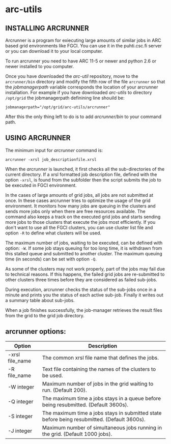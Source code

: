 # arc-utils

## INSTALLING ARCRUNNER

Arcrunner is a program for exiecuting large amounts of similar jobs in ARC based grid environments like FGCI. You can use it in the puhti.csc.fi server or 
you can download it to your local computer. 

To run arcrunner you need to have ARC 11-5 or newer and python 2.6 or newer installed to you computer.

Once you have downloaded the _arc-util_  repository, move to the `arcrunner/bin` directory
and modify the fifth row of the file `arcrunner` so that the _jobmanagerpath_ variable
corresponds the location of your arcrunner installation. For example if you have 
downloaded _arc-utils_ to directory `/opt/grid` the jobmanagerpath definining line shouild be:

```
jobmanagerpath="/opt/grid/arc-utils/arcrunner"
```

After this the only thing left to do is to add _arcrunner/bin_ to your command path.


## USING ARCRUNNER

The minimum input for _arcrunner_ command is:

```
arcrunner -xrsl job_descriptionfile.xrsl
```

When the _arcrunner_ is launched, it first checks all the sub-directories of 
the current directory. If a xrsl formatted job description file, defined with 
the option `-xrsl`, is found from the subfolder then the script submits the
job to be executed in FGCI environment.

In the cases of large amounts of grid jobs, all jobs are not submitted at once.
In these cases arcrunner tries to optimize the usage of the grid environment. 
It monitors how many jobs are queuing in the clusters and sends more jobs only
when there are free resources available. The command also keeps a track on the 
executed grid jobs and starts sending more jobs to those clusters that execute 
the jobs most efficiently. If you don't want to use all the FGCI clusters, 
you can use cluster list file and option `-R` to define what clusters will be used.

The maximum number of jobs, waiting to be executed, can be defined with option: `-W`. 
If some job stays queuing for too long time, it is withdrawn from this stalled 
queue and submitted to another cluster. The maximum  queuing time (in seconds) 
can be set with option `-Q`.

As some of the clusters may not work properly, part of the jobs may fail 
due to technical reasons.  If this happens, the failed grid jobs are re-submitted 
to other clusters three times before they are considered as failed sub-jobs.  

During execution, arcrunner checks the status of the sub-jobs once in a 
minute and prints you the status of each active sub-job. Finally it writes 
out a summary table about sub-jobs.

When a job finishes successfully, the job-manager retrieves the result files 
from the grid to the grid job directory.


## arcrunner options:

| Option             |            Description|
|--------------------|-----------------------|
| -xrsl file_name    | The common xrsl file name that defines the jobs. |
| -R file_name       | Text file containing the names of the clusters to be used. |
| -W integer         | Maximum number of jobs in the grid waiting to run. (Default 200).|
| -Q integer         | The maximum time a jobs stays in a queue before being resubmitted. (Default 3600s). |
| -S integer         | The maximum time a jobs stays in submitted state before being resubmitted. (Default 3600s). |
| -J integer         | Maximum number of simultaneous jobs running in the grid. (Default 1000 jobs). |

